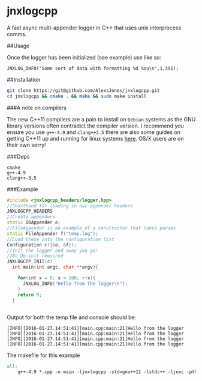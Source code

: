 jnxlogcpp
========

A fast async multi-appender logger in C++ that uses unix interprocess comms.

##Usage

Once the logger has been initialized (see example) use like so:

`JNXLOG_INF0("Some sort of data with formatting %d %zu\n",1,391);`

##Installation

```bash
git clone https://git@github.com/AlexsJones/jnxlogcpp.git
cd jnxlogcpp && cmake . && make && sudo make install
```

###A note on compilers

The new C++11 compilers are a pain to install on `Debian` systems as the GNU library versions often contradict the compiler version. I recommend you ensure you use `g++-4.9` and `clang++3.5` there are also some guides on getting C++11 up and running for linux systems [here](http://unix.stackexchange.com/questions/242876/upgrading-gcc-on-debian-wheezy-to-support-c-11-features). OS/X users are on their own sorry!

###Deps
```
cmake
g++-4.9
clang++-3.5
```

###Example

```cpp
#include <jnxlogcpp_headers/logger.hpp>
//Shorthand for loading in our appender headers
JNXLOGCPP_HEADERS
//Create appenders
static IOAppender o;
//FileAppender is an example of a constructor that takes params
static FileAppender f("temp.log");
//Load these into the configuration list
Configuration c({&o, &f});
//Init the logger and away you go!
//No De-init required
JNXLOGCPP_INIT(c)
  int main(int argc, char **argv){

    for(int x = 0; x < 100; ++x){
      JNXLOG_INFO("Hello from the logger\n");
    }
    return 0;
  }
    
```
Output for both the temp file and console should be:
```
[INFO][2016-01-27.14:51:41][main.cpp:main:21]Hello from the logger
[INFO][2016-01-27.14:51:41][main.cpp:main:21]Hello from the logger
[INFO][2016-01-27.14:51:41][main.cpp:main:21]Hello from the logger
[INFO][2016-01-27.14:51:41][main.cpp:main:21]Hello from the logger
```

The makefile for this example

```Makefile
all:
    g++-4.9 *.cpp -o main -ljnxlogcpp -std=gnu++11 -lstdc++ -ljnxc -pthread
```

